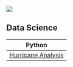 ![](https://github.com/jeyla380/codecademy_projects/blob/main/images/codecademy_banner.png)

## Data Science

| Python | 
| --- |
| [Hurricane Analysis](https://github.com/jeyla380/codecademy_projects/blob/main/datascience/python/hurricane_analysis_project.ipynb) |
